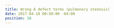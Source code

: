 ```yaml
---
title: Wrong A defect terms (pulmonary stenosis)
date: 2017-04-10 00:50:00 -04:00
position: 18
---
```


